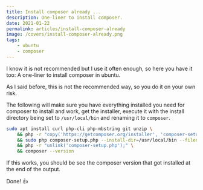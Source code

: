 ```yaml
---
title: Install composer already ...
description: One-liner to install composer.
date: 2021-01-22
permalink: articles/install-composer-already
image: /covers/install-composer-already.png
tags: 
    - ubuntu
    - composer
---
```


I know it is not recommended but I use it often enough, so here you have it too: A one-liner to install composer in ubuntu.

<!-- more -->

As I said before, this is not the recommended way, so you do it on your own risk.

The following will make sure you have everything installed you need for composer to install and work, get the installer, execute it with the install directory being set to `/usr/local/bin` and renaming it to `composer`.

```bash
sudo apt install curl php-cli php-mbstring git unzip \
    && php -r "copy('https://getcomposer.org/installer', 'composer-setup.php');" \
    && sudo php composer-setup.php --install-dir=/usr/local/bin --filename=composer \
    && php -r "unlink('composer-setup.php');" \
    && composer --version
```

If this works, you should be see the composer version that got installed at the end of the output.

Done! 👍